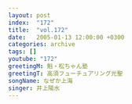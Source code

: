 ```yaml
---
layout: post
index:  "172"
title:  "vol.172"
date:   2005-01-13 12:00:00 +0300
categories: archive
tags: []
youtube: "172"
greetingM: 魁・松ちゃん塾
greetingT: 高須フューチュアリング光聖
songName: なぜか上海
singer: 井上陽水
---
```

